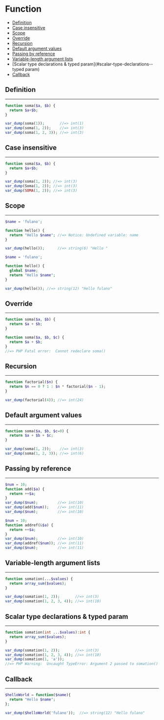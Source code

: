 # Function

- [Definition](#definition)
- [Case insensitive](#case-insensitive)
- [Scope](#scope)
- [Override](#override)
- [Recursion](#recursion)
- [Default argument values](#default-argument-values)
- [Passing by reference](#passing-by-reference)
- [Variable-length argument lists](#variable-length-argument-lists)
- [Scalar type declarations & typed param](#scalar-type-declarations--typed param)
- [Callback](#callback)

## Definition
---
```php
function soma($a, $b) {
  return $a+$b;
}

var_dump(soma(1));       //=> int(1)
var_dump(soma(1, 2));    //=> int(3)
var_dump(soma(1, 2, 3)); //=> int(3)
```

## Case insensitive
---
```php
function soma($a, $b) {
  return $a+$b;
}

var_dump(soma(1, 2)); //=> int(3)
var_dump(Soma(1, 2)); //=> int(3)
var_dump(SOMA(1, 2)); //=> int(3)
```

## Scope
---

```php
$name = 'fulano';

function hello() {
  return "Hello $name"; //=> Notice: Undefined variable: name
}

var_dump(hello());      //=> string(6) "Hello "
```

```php
$name = 'fulano';

function hello() {
  global $name;
  return "Hello $name";
}

var_dump(hello()); //=> string(12) "Hello fulano"
```

## Override
---

```php
function soma($a, $b) {
  return $a + $b;
}

function soma($a, $b, $c) {
  return $a + $b;
}
//=> PHP Fatal error:  Cannot redeclare soma()
```

## Recursion
---
```php
function factorial($n) {
  return $n == 0 ? 1 : $n * factorial($n - 1);
}

var_dump(factorial(4)); //=> int(24)
```

## Default argument values
---

```php
function soma($a, $b, $c=0) {
  return $a + $b + $c;
}

var_dump(soma(1, 2));    //=> int(3)
var_dump(soma(1, 2, 3)); //=> int(6)
```

## Passing by reference
---

```php
$num = 10;
function add($a) {
  return ++$a;
}
var_dump($num);         //=> int(10)
var_dump(add($num));    //=> int(11)
var_dump($num);         //=> int(10)
```

```php
$num = 10;
function addref(&$a) {
  return ++$a;
}
var_dump($num);         //=> int(10)
var_dump(addref($num)); //=> int(11)
var_dump($num);         //=> int(11)
```

## Variable-length argument lists
---

```php
function somation(...$values) {
  return array_sum($values);
}

var_dump(somation(1, 2));       //=> int(3)
var_dump(somation(1, 2, 3, 4)); //=> int(10)
```

## Scalar type declarations & typed param
---

```php
function somation(int ...$values):int {
  return array_sum($values);
}

var_dump(somation(1, 2));       //=> int(3)
var_dump(somation(1, 2, 3, 4)); //=> int(10)
var_dump(somation(1, 'a'));     
//=> PHP Warning:  Uncaught TypeError: Argument 2 passed to somation() must be of the type integer, string given, called in php
```

## Callback
---

```php
$helloWorld = function($name){
  return "Hello $name";
};

var_dump($helloWorld('fulano'));  //=> string(12) "Hello fulano"
```